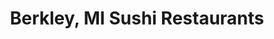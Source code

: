 ---
layout: city
title: Berkley, MI Sushi Restaurants
permalink: /michigan/berkley/
stateAbbr: MI
stateName: Michigan
cityName: Berkley
---